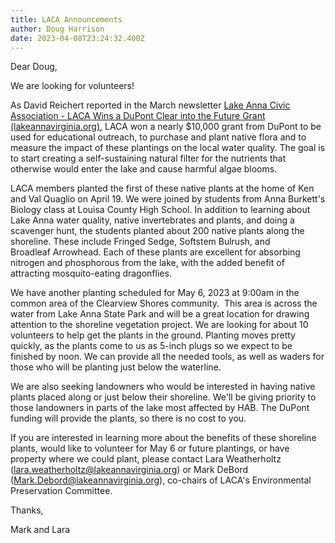 ```yaml
---
title: LACA Announcements
author: Doug Harrison
date: 2023-04-08T23:24:32.400Z
---
```

<!--StartFragment-->

Dear Doug,

We are looking for volunteers! 

As David Reichert reported in the March newsletter [Lake Anna Civic Association - LACA Wins a DuPont Clear into the Future Grant (lakeannavirginia.org)](https://www.lakeannavirginia.org/EmailTracker/LinkTracker.ashx?linkAndRecipientCode=TMaI%2fSrhfiVAKLm%2ffvhwtGnegVtP9E6YYcO5A5vg%2bCBDVhPUhmMm7vWIfyABRDlpm9c57YIap%2b7y6%2bjVHtrP9s9Ncl5ZGEyaFzz8zXh8hQ0%3d), LACA won a nearly $10,000 grant from DuPont to be used for educational outreach, to purchase and plant native flora and to measure the impact of these plantings on the local water quality. The goal is to start creating a self-sustaining natural filter for the nutrients that otherwise would enter the lake and cause harmful algae blooms.

LACA members planted the first of these native plants at the home of Ken and Val Quaglio on April 19. We were joined by students from Anna Burkett's Biology class at Louisa County High School. In addition to learning about Lake Anna water quality, native invertebrates and plants, and doing a scavenger hunt, the students planted about 200 native plants along the shoreline. These include Fringed Sedge, Softstem Bulrush, and Broadleaf Arrowhead. Each of these plants are excellent for absorbing nitrogen and phosphorous from the lake, with the added benefit of attracting mosquito-eating dragonflies.

We have another planting scheduled for May 6, 2023 at 9:00am in the common area of the Clearview Shores community.  This area is across the water from Lake Anna State Park and will be a great location for drawing attention to the shoreline vegetation project. We are looking for about 10 volunteers to help get the plants in the ground. Planting moves pretty quickly, as the plants come to us as 5-inch plugs so we expect to be finished by noon. We can provide all the needed tools, as well as waders for those who will be planting just below the waterline.

We are also seeking landowners who would be interested in having native plants placed along or just below their shoreline. We'll be giving priority to those landowners in parts of the lake most affected by HAB. The DuPont funding will provide the plants, so there is no cost to you.

If you are interested in learning more about the benefits of these shoreline plants, would like to volunteer for May 6 or future plantings, or have property where we could plant, please contact Lara Weatherholtz ([lara.weatherholtz@​lakeannavirginia.org](mailto:lara.weatherholtz@lakeannavirginia.org)) or Mark DeBord ([Mark.Debord@lakeannavirginia.​org](mailto:Mark.Debord@lakeannavirginia.org)), co-chairs of LACA's Environmental Preservation Committee.





Thanks,

Mark and Lara

<!--EndFragment-->
